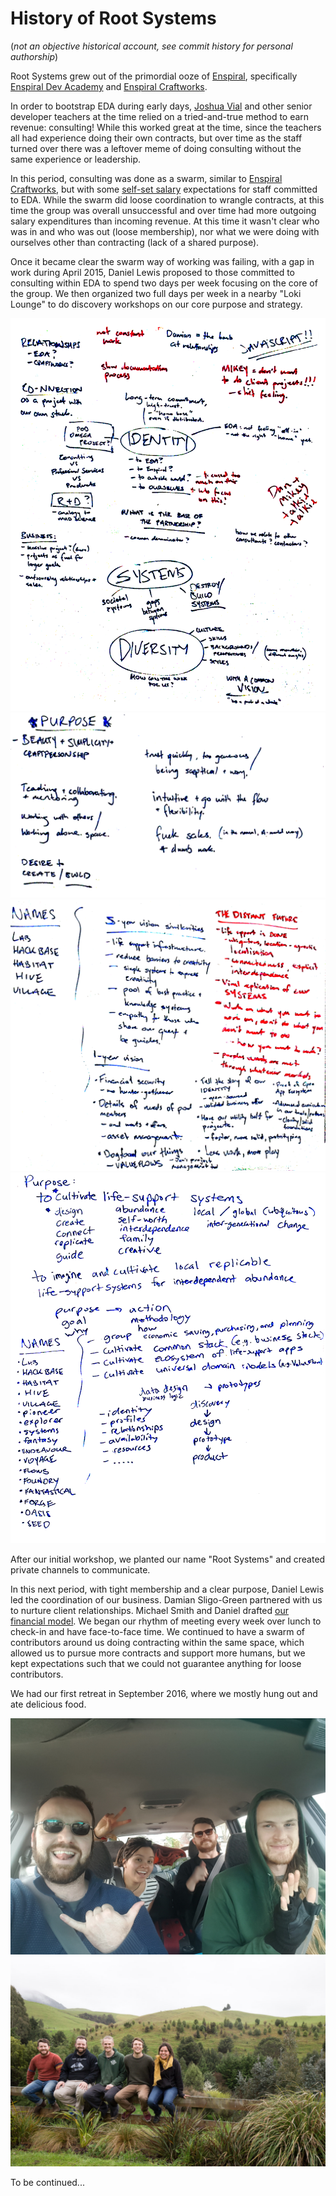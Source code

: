 # History of Root Systems

(_not an objective historical account, see commit history for personal authorship_)

Root Systems grew out of the primordial ooze of [Enspiral](http://enspiral.com), specifically [Enspiral Dev Academy](http://devacademy.co.nz) and [Enspiral Craftworks](http://craftworks.enspiral.com/).

In order to bootstrap EDA during early days, [Joshua Vial](http://joshuavial.com/) and other senior developer teachers at the time relied on a tried-and-true method to earn revenue: consulting! While this worked great at the time, since the teachers all had experience doing their own contracts, but over time as the staff turned over there was a leftover meme of doing consulting without the same experience or leadership.

In this period, consulting was done as a swarm, similar to [Enspiral Craftworks](http://craftworks.enspiral.com), but with some [self-set salary](http://joshuavial.com/self-determined-salaries/) expectations for staff committed to EDA. While the swarm did loose coordination to wrangle contracts, at this time the group was overall unsuccessful and over time had more outgoing salary expenditures than incoming revenue. At this time it wasn't clear who was in and who was out (loose membership), nor what we were doing with ourselves other than contracting (lack of a shared purpose).

Once it became clear the swarm way of working was failing, with a gap in work during April 2015, Daniel Lewis proposed to those committed to consulting within EDA to spend two days per week focusing on the core of the group. We then organized two full days per week in a nearby "Loki Lounge" to do discovery workshops on our core purpose and strategy. 

![whiteboard zero](./0.png)
![whiteboard one](./1.png)
![whiteboard two](./2.png)
![whiteboard three](./3.png)

After our initial workshop, we planted our name "Root Systems" and created private channels to communicate.

In this next period, with tight membership and a clear purpose, Daniel Lewis led the coordination of our business. Damian Sligo-Green partnered with us to nurture client relationships. Michael Smith and Daniel drafted [our financial model](https://medium.com/enspiral-tales/a-new-financial-model-for-consulting-c7781661a1ec). We began our rhythm of meeting every week over lunch to check-in and have face-to-face time. We continued to have a swarm of contributors around us doing contracting within the same space, which allowed us to pursue more contracts and support more humans, but we kept expectations such that we could not guarantee anything for loose contributors.

We had our first retreat in September 2016, where we mostly hung out and ate delicious food.

![spring-2016-retreat zero](./spring-2016-retreat-0.jpg)
![spring-2016-retreat one](./spring-2016-retreat-1.jpg)

To be continued...
